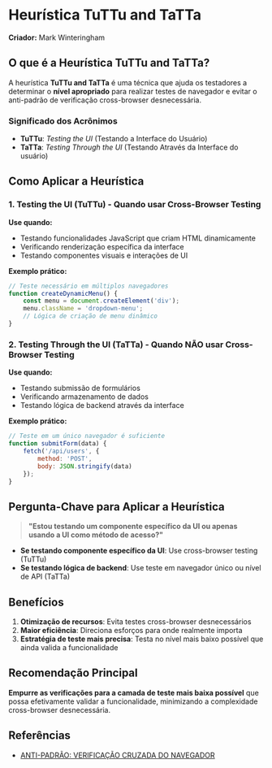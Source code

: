 # Heurística TuTTu and TaTTa

**Criador:** Mark Winteringham

## O que é a Heurística TuTTu and TaTTa?

A heurística **TuTTu and TaTTa** é uma técnica que ajuda os testadores a determinar o **nível apropriado** para realizar testes de navegador e evitar o anti-padrão de verificação cross-browser desnecessária.

### Significado dos Acrônimos

- **TuTTu**: *Testing the UI* (Testando a Interface do Usuário)
- **TaTTa**: *Testing Through the UI* (Testando Através da Interface do usuário)

## Como Aplicar a Heurística

### 1. Testing the UI (TuTTu) - Quando usar Cross-Browser Testing

**Use quando:**
- Testando funcionalidades JavaScript que criam HTML dinamicamente
- Verificando renderização específica da interface
- Testando componentes visuais e interações de UI

**Exemplo prático:**
```javascript
// Teste necessário em múltiplos navegadores
function createDynamicMenu() {
    const menu = document.createElement('div');
    menu.className = 'dropdown-menu';
    // Lógica de criação de menu dinâmico
}
```

### 2. Testing Through the UI (TaTTa) - Quando NÃO usar Cross-Browser Testing

**Use quando:**
- Testando submissão de formulários
- Verificando armazenamento de dados
- Testando lógica de backend através da interface

**Exemplo prático:**
```javascript
// Teste em um único navegador é suficiente
function submitForm(data) {
    fetch('/api/users', {
        method: 'POST',
        body: JSON.stringify(data)
    });
}
```

## Pergunta-Chave para Aplicar a Heurística

> **"Estou testando um componente específico da UI ou apenas usando a UI como método de acesso?"**

- **Se testando componente específico da UI**: Use cross-browser testing (TuTTu)
- **Se testando lógica de backend**: Use teste em navegador único ou nível de API (TaTTa)

## Benefícios

1. **Otimização de recursos**: Evita testes cross-browser desnecessários
2. **Maior eficiência**: Direciona esforços para onde realmente importa
3. **Estratégia de teste mais precisa**: Testa no nível mais baixo possível que ainda valida a funcionalidade

## Recomendação Principal

**Empurre as verificações para a camada de teste mais baixa possível** que possa efetivamente validar a funcionalidade, minimizando a complexidade cross-browser desnecessária.

## Referências

- [ANTI-PADRÃO: VERIFICAÇÃO CRUZADA DO NAVEGADOR](https://www.mwtestconsultancy.co.uk/cross-browser-checking-anti-pattern/)